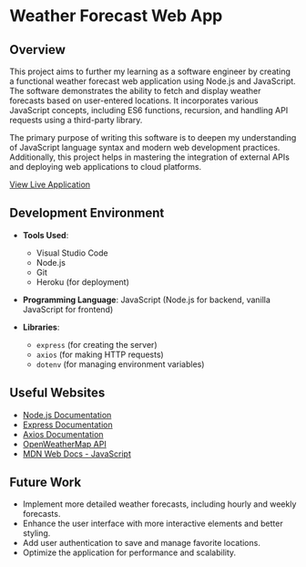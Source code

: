 # Weather Forecast Web App

## Overview

This project aims to further my learning as a software engineer by creating a functional weather forecast web application using Node.js and JavaScript. The software demonstrates the ability to fetch and display weather forecasts based on user-entered locations. It incorporates various JavaScript concepts, including ES6 functions, recursion, and handling API requests using a third-party library.

The primary purpose of writing this software is to deepen my understanding of JavaScript language syntax and modern web development practices. Additionally, this project helps in mastering the integration of external APIs and deploying web applications to cloud platforms.

[View Live Application](https://weather-app-0555-70a3fa8ddb2d.herokuapp.com/)

## Development Environment

- **Tools Used**: 
  - Visual Studio Code
  - Node.js
  - Git
  - Heroku (for deployment)

- **Programming Language**: JavaScript (Node.js for backend, vanilla JavaScript for frontend)
- **Libraries**:
  - `express` (for creating the server)
  - `axios` (for making HTTP requests)
  - `dotenv` (for managing environment variables)

## Useful Websites

- [Node.js Documentation](https://nodejs.org/en/docs/)
- [Express Documentation](https://expressjs.com/)
- [Axios Documentation](https://axios-http.com/docs/intro)
- [OpenWeatherMap API](https://openweathermap.org/api)
- [MDN Web Docs - JavaScript](https://developer.mozilla.org/en-US/docs/Web/JavaScript)

## Future Work

- Implement more detailed weather forecasts, including hourly and weekly forecasts.
- Enhance the user interface with more interactive elements and better styling.
- Add user authentication to save and manage favorite locations.
- Optimize the application for performance and scalability.
